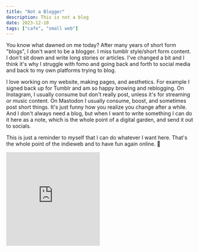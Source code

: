 ```yaml
---
title: "Not a Blogger"
description: This is not a blog
date: 2023-12-10
tags: ["cafe", "small web"]
---
```

You know what dawned on me today? After many years of short form "blogs", I don't want to be a blogger. I miss tumblr style/short form content. I don't sit down and write long stories or articles. I've changed a bit and I think it's why I struggle with fomo and going back and forth to social media and back to my own platforms trying to blog.

I love working on my website, making pages, and aesthetics. For example I signed back up for Tumblr and am so happy browing and reblogging. On Instagram, I usually consume but don't really post, unless it's for streaming or music content. On Mastodon I usually consume, boost, and sometimes post short things. It's just funny how you realize you change after a while. And I don't always need a blog, but when I want to write something I can do it here as a note, which is the whole point of a digital garden, and send it out to socials. 

This is just a reminder to myself that I can do whatever I want here. That's the whole point of the indieweb and to have fun again online. 💖

<div style="width:100%;height:0;padding-bottom:100%;position:relative;"><iframe src="https://giphy.com/embed/UvQVAw0B3G6QndwGxn" width="50%" height="50%" style="position:absolute" frameBorder="0" class="giphy-embed" allowFullScreen></iframe></div>